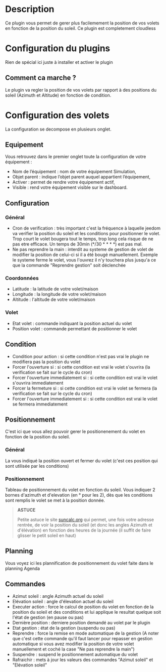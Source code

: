 # Description

Ce plugin vous permet de gerer plus facilemement la position de vos volets en fonction de la position du soleil. Ce plugin est completement cloudless

# Configuration du plugins

Rien de spécial ici juste à installer et activer le plugin

## Comment ca marche ?

Le plugin va regler la position de vos volets par rapport à des positions du soleil (Azimuth et Altitude) en fonction de condition.

# Configuration des volets

La configuration se decompose en plusieurs onglet.

## Equipement

Vous retrouvez dans le premier onglet toute la configuration de votre équipement :

- Nom de l’équipement : nom de votre équipement Simulation,
- Objet parent : indique l’objet parent auquel appartient l’équipement,
- Activer : permet de rendre votre équipement actif,
- Visible : rend votre équipement visible sur le dashboard.


## Configuration

### Général

- Cron de verification : très important c'est la fréquence à laquelle jeedom va verifier la position du soleil et les conditions pour positionner le volet. Trop court le volet bougera tout le temps, trop long cela risque de ne pas etre efficace. Un temps de 30min (\*/30 * * * \*) est pas mal.
- Ne pas reprendre la main : interdit au systeme de gestion de volet de modifier la position de celui-ci si il a été bougé manuellement. Exemple le systeme ferme le volet, vous l'ouvrez il n'y touchera plus jusqu'a ce que la commande "Reprendre gestion" soit déclenchée

### Coordonnées

- Latitude : la latitude de votre volet/maison
- Longitude : la longitude de votre volet/maison
- Altitude : l'altitude de votre volet/maison

### Volet

- Etat volet : commande indiquant la position actuel du volet
- Position volet : commande permettant de positionner le volet

## Condition

- Condition pour action : si cette condition n'est pas vrai le plugin ne modifiera pas la position du volet
- Forcer l'ouverture si : si cette condition est vrai le volet s'ouvrira (la verification se fait sur le cycle du cron)
- Forcer l'ouverture immediatement si : si cette condition est vrai le volet s'ouvrira immediatement
- Forcer la fermeture si : si cette condition est vrai le volet se fermera (la verification se fait sur le cycle du cron)
- Forcer l'ouverture immediatement si : si cette condition est vrai le volet se fermera immediatement

## Positionnement

C'est ici que vous allez pouvoir gerer le positionenement du volet en fonction de la position du soleil.

### Général

La vous indiqué la position ouvert et fermer du volet (c'est ces position qui sont utilisée par les conditions)

### Positionnement

Tableau de positionnement du volet en fonction du soleil. Vous indiquer 2 bornes d'azimuth et d'elevation (en ° pour les 2), dès que les conditions sont remplis le volet se met à la position donnée.

>**ASTUCE**
>
>Petite astuce le site [suncalc.org](https://www.suncalc.org) qui permet, une fois votre adresse rentrée, de voir la position du soleil (et donc les angles Azimuth et d'élévation) en fonction des heures de la journée (il suffit de faire glisser le petit soleil en haut)

## Planning

Vous voyez ici les plannification de positionnement du volet faite dans le planning Agenda

## Commandes

- Azimut soleil : angle Azimuth actuel du soleil
- Elévation soleil : angle d'élevation actuel du soleil
- Executer action : force le calcul de position du volet en fonction de la position du soleil et des conditions et lui applique le resultat quelque soit l\'état de gestion (en pause ou pas)
- Dernière position : derniere position demandé au volet par le plugin
- Etat gestion : état de la gestion (suspendu ou pas)
- Reprendre : force la remise en mode automatique de la gestion (A noter que c'est cette commande qu'il faut lancer pour repasser en gestion automatique si vous avez modifier la position de votre volet manuellement et coché la case "Ne pas reprendre la main")
- Suspendre : suspend le positionnement automatique du volet
- Rafraichir : mets à jour les valeurs des commandes "Azimut soleil" et "Elévation soleil"
